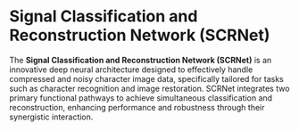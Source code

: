 # Signal Classification and Reconstruction Network (SCRNet)
The <b>Signal Classification and Reconstruction Network (SCRNet)</b> is an innovative deep neural architecture designed to effectively handle compressed and noisy character image data, specifically tailored for tasks such as character recognition and image restoration. SCRNet integrates two primary functional pathways to achieve simultaneous classification and reconstruction, enhancing performance and robustness through their synergistic interaction.

